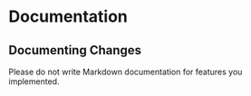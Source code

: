 # Documentation

## Documenting Changes
Please do not write Markdown documentation for features you implemented.